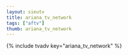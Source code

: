```yaml
--- 
layout: sieutv
title: ariana_tv_network
tags: ["aftv"]
thumb: ariana_tv_network
---
```

{% include tvadv key="ariana_tv_network" %}
